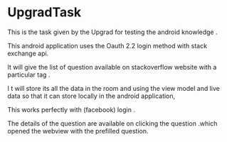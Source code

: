 # UpgradTask
This is the task given by the Upgrad for testing the android knowledge .

This android application uses the Oauth 2.2 login method with  stack exchange api.

It will give the list of question available on stackoverflow website with a particular tag .

I t will store its all the data in the room and using the view model and live data so that it can store locally in the android application,

This works perfectly with (facebook) login .

The details of the question are available on clicking the question .which opened the webview with the prefilled question.
